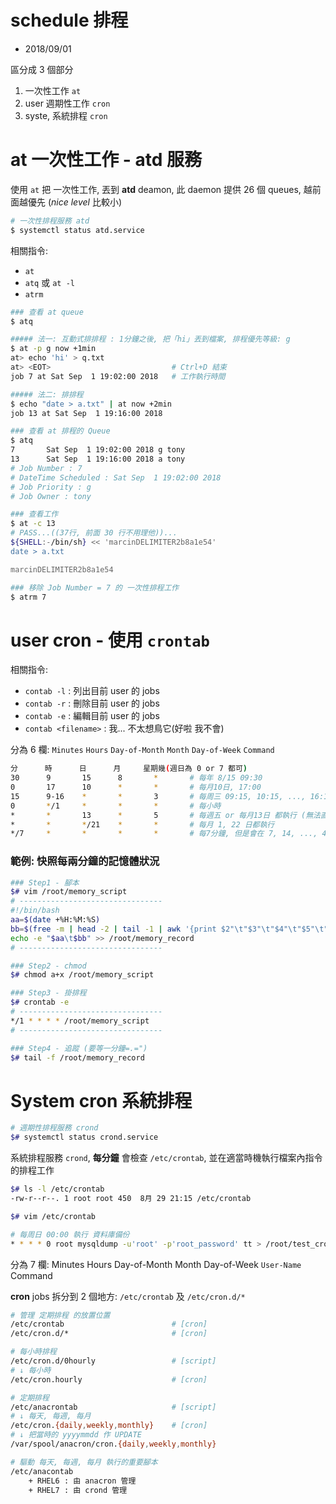 # schedule 排程

- 2018/09/01

區分成 3 個部分

1. 一次性工作 `at`
2. user 週期性工作 `cron`
3. syste, 系統排程 `cron`



# at 一次性工作 - atd 服務

使用 `at` 把 一次性工作, 丟到 **atd** deamon, 此 daemon 提供 26 個 queues, 越前面越優先 (*nice level* 比較小)

```sh
# 一次性排程服務 atd
$ systemctl status atd.service
```

相關指令:

- `at`
- `atq` 或 `at -l`
- `atrm`


```sh
### 查看 at queue
$ atq

##### 法一: 互動式排排程 : 1分鐘之後, 把「hi」丟到檔案, 排程優先等級: g
$ at -p g now +1min
at> echo 'hi' > q.txt
at> <EOT>                           # Ctrl+D 結束
job 7 at Sat Sep  1 19:02:00 2018   # 工作執行時間

##### 法二: 排排程
$ echo "date > a.txt" | at now +2min
job 13 at Sat Sep  1 19:16:00 2018

### 查看 at 排程的 Queue
$ atq
7       Sat Sep  1 19:02:00 2018 g tony
13      Sat Sep  1 19:16:00 2018 a tony
# Job Number : 7
# DateTime Scheduled : Sat Sep  1 19:02:00 2018
# Job Priority : g
# Job Owner : tony

### 查看工作
$ at -c 13
# PASS...((37行, 前面 30 行不用理他))...
${SHELL:-/bin/sh} << 'marcinDELIMITER2b8a1e54'
date > a.txt

marcinDELIMITER2b8a1e54

### 移除 Job Number = 7 的 一次性排程工作
$ atrm 7
```



# user cron - 使用 `crontab`

相關指令:
- `contab -l` : 列出目前 user 的 jobs
- `contab -r` : 刪除目前 user 的 jobs
- `contab -e` : 編輯目前 user 的 jobs
- `contab <filename>` : 我... 不太想鳥它(好啦 我不會)

分為 6 欄: `Minutes` `Hours` `Day-of-Month` `Month` `Day-of-Week` `Command`

```sh
分      時      日      月     星期幾(週日為 0 or 7 都可)
30      9       15      8       *       # 每年 8/15 09:30
0       17      10      *       *       # 每月10日, 17:00
15      9-16    *       *       3       # 每周三 09:15, 10:15, ..., 16:15
0       */1     *       *       *       # 每小時
*       *       13      *       5       # 每週五 or 每月13日 都執行 (無法直接由此設定 每月13日週五)
*       *       */21    *       *       # 每月 1, 22 日都執行
*/7     *       *       *       *       # 每7分鐘, 但是會在 7, 14, ..., 49, 56, 0 分執行(跨時不計算)
```


### 範例: 快照每兩分鐘的記憶體狀況

```bash
### Step1 - 腳本
$# vim /root/memory_script
# --------------------------------
#!/bin/bash
aa=$(date +%H:%M:%S)
bb=$(free -m | head -2 | tail -1 | awk '{print $2"\t"$3"\t"$4"\t"$5"\t"$6"\t"$7}')
echo -e "$aa\t$bb" >> /root/memory_record
# --------------------------------

### Step2 - chmod
$# chmod a+x /root/memory_script

### Step3 - 掛排程
$# crontab -e
# --------------------------------
*/1 * * * * /root/memory_script
# --------------------------------

### Step4 - 追蹤 (要等一分鐘=.=")
$# tail -f /root/memory_record
```



# System cron 系統排程

```sh
# 週期性排程服務 crond
$# systemctl status crond.service
```

系統排程服務 `crond`, **每分鐘** 會檢查 `/etc/crontab`, 並在適當時機執行檔案內指令的排程工作

```sh
$# ls -l /etc/crontab
-rw-r--r--. 1 root root 450  8月 29 21:15 /etc/crontab

$# vim /etc/crontab

# 每周日 00:00 執行 資料庫備份
* * * * 0 root mysqldump -u'root' -p'root_password' tt > /root/test_crontab/bck_`date +\%m\%d\%H\%M`.sql
```

分為 7 欄: Minutes Hours Day-of-Month Month Day-of-Week `User-Name` Command

**cron** jobs 拆分到 2 個地方: `/etc/crontab` 及 `/etc/cron.d/*`

```sh
# 管理 定期排程 的放置位置
/etc/crontab                        # [cron]
/etc/cron.d/*                       # [cron]

# 每小時排程
/etc/cron.d/0hourly                 # [script]
# ↓ 每小時
/etc/cron.hourly                    # [cron]

# 定期排程
/etc/anacrontab                     # [script]
# ↓ 每天, 每週, 每月
/etc/cron.{daily,weekly,monthly}    # [cron]
# ↓ 把當時的 yyyymmdd 作 UPDATE
/var/spool/anacron/cron.{daily,weekly,monthly}

# 驅動 每天, 每週, 每月 執行的重要腳本
/etc/anacontab
    + RHEL6 : 由 anacron 管理
    + RHEL7 : 由 crond 管理
```
